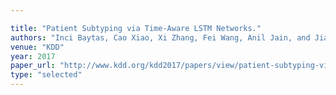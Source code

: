 ```yaml
---

title: "Patient Subtyping via Time-Aware LSTM Networks."
authors: "Inci Baytas, Cao Xiao, Xi Zhang, Fei Wang, Anil Jain, and Jiayu Zhou"
venue: "KDD"
year: 2017
paper_url: "http://www.kdd.org/kdd2017/papers/view/patient-subtyping-via-time-aware-lstm-networks"
type: "selected"
---
```

